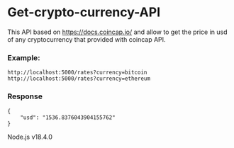 # Get-crypto-currency-API

This API based on https://docs.coincap.io/ and allow to get the price in usd of any cryptocurrency that provided with coincap API.

### Example:

```
http://localhost:5000/rates?currency=bitcoin
http://localhost:5000/rates?currency=ethereum
```

### Response 
```
{
    "usd": "1536.8376043904155762"
}
```

Node.js v18.4.0
